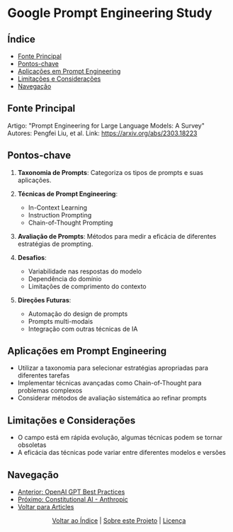 # Google Prompt Engineering Study

## Índice
- [Fonte Principal](#fonte-principal)
- [Pontos-chave](#pontos-chave)
- [Aplicações em Prompt Engineering](#aplicações-em-prompt-engineering)
- [Limitações e Considerações](#limitações-e-considerações)
- [Navegação](#navegação)

## Fonte Principal
Artigo: "Prompt Engineering for Large Language Models: A Survey"
Autores: Pengfei Liu, et al.
Link: https://arxiv.org/abs/2303.18223

## Pontos-chave

1. **Taxonomia de Prompts**: Categoriza os tipos de prompts e suas aplicações.

2. **Técnicas de Prompt Engineering**:
   - In-Context Learning
   - Instruction Prompting
   - Chain-of-Thought Prompting

3. **Avaliação de Prompts**: Métodos para medir a eficácia de diferentes estratégias de prompting.

4. **Desafios**:
   - Variabilidade nas respostas do modelo
   - Dependência do domínio
   - Limitações de comprimento do contexto

5. **Direções Futuras**:
   - Automação do design de prompts
   - Prompts multi-modais
   - Integração com outras técnicas de IA

## Aplicações em Prompt Engineering

- Utilizar a taxonomia para selecionar estratégias apropriadas para diferentes tarefas
- Implementar técnicas avançadas como Chain-of-Thought para problemas complexos
- Considerar métodos de avaliação sistemática ao refinar prompts

## Limitações e Considerações

- O campo está em rápida evolução, algumas técnicas podem se tornar obsoletas
- A eficácia das técnicas pode variar entre diferentes modelos e versões

## Navegação
- [Anterior: OpenAI GPT Best Practices](openai_gpt_best_practices.md)
- [Próximo: Constitutional AI - Anthropic](constitutional_ai_anthropic.md)
- [Voltar para Articles](..)

<div align="center">
  <a href="#índice">Voltar ao Índice</a> |
  <a href="https://github.com/EYLatamSouth/beyondlabs-prompt-engineering">Sobre este Projeto</a> | 
  <a href="https://github.com/EYLatamSouth/beyondlabs-prompt-engineering/blob/main/LICENSE">Licença</a>
</div>